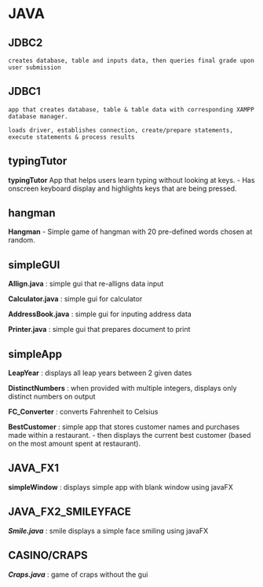 # JAVA


JDBC2
------
    creates database, table and inputs data, then queries final grade upon user submission



JDBC1
-----

    app that creates database, table & table data with corresponding XAMPP database manager.

    loads driver, establishes connection, create/prepare statements, execute statements & process results


typingTutor
----------

**typingTutor** App that helps users learn typing without looking at keys. - Has onscreen keyboard display and highlights keys that are being pressed.


hangman
-------
**Hangman** - Simple game of hangman with 20 pre-defined words chosen at random.



simpleGUI
---------

**Allign.java** : simple gui that re-alligns data input


**Calculator.java** : simple gui for calculator


**AddressBook.java** : simple gui for inputing address data


**Printer.java** :  simple gui that prepares document to print



simpleApp
--------
**LeapYear** : displays all leap years between 2 given dates


**DistinctNumbers** : when provided with multiple integers, displays only distinct numbers on output


**FC_Converter** : converts Fahrenheit to Celsius


**BestCustomer** : simple app that stores customer names and purchases made within a restaurant.
                  -  then displays the current best customer (based on the most amount spent at restaurant).
                  
                  
                  
JAVA_FX1
--------
**simpleWindow** : displays simple app with blank window using javaFX


JAVA_FX2_SMILEYFACE
---------------
***Smile.java*** : smile displays a simple face smiling using javaFX


CASINO/CRAPS
------------
***Craps.java*** : game of craps without the gui



